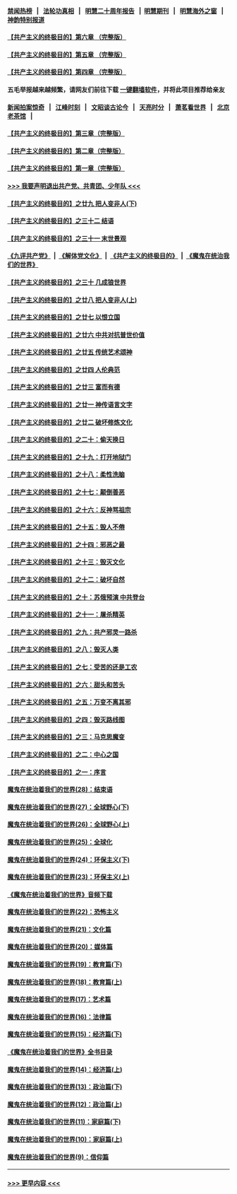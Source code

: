 #### [禁闻热榜](热点新闻.md?=0)  &nbsp;&nbsp;|&nbsp;&nbsp; [法轮功真相](https://github.com/gfw-breaker/truth/blob/master/README.md?=0) &nbsp;&nbsp;|&nbsp;&nbsp; [明慧二十周年报告](https://github.com/gfw-breaker/mh-reports/blob/master/README.md?=0) &nbsp;&nbsp;|&nbsp;&nbsp;[明慧期刊](https://github.com/gfw-breaker/mh-qikan) &nbsp;&nbsp;|&nbsp;&nbsp; [明慧海外之窗](https://github.com/gfw-breaker/mh-news/blob/master/README.md?=0) &nbsp;&nbsp;|&nbsp;&nbsp; [神韵特别报道](https://github.com/gfw-breaker/mh-news/blob/master/shenyun.md?=0)
#### [【共产主义的终极目的】第六章 （完整版）](../pages/nsc422/n11428913.md?t=03140702) 
#### [【共产主义的终极目的】第五章 （完整版）](../pages/nsc422/n11428912.md?t=03140702) 
#### [【共产主义的终极目的】第四章 （完整版）](../pages/nsc422/n11428907.md?t=03140702) 
#### 五毛举报越来越频繁，请网友们前往下载 [一键翻墙软件](https://github.com/gfw-breaker/ssr-accounts)，并将此项目推荐给亲友
#### [新闻拍案惊奇](https://github.com/gfw-breaker/banned-news/blob/master/pages/link4.md) &nbsp;&nbsp;|&nbsp;&nbsp; [江峰时刻](https://github.com/gfw-breaker/banned-news/blob/master/pages/link4.md) &nbsp;&nbsp;|&nbsp;&nbsp; [文昭谈古论今](https://github.com/gfw-breaker/banned-news/blob/master/pages/link4.md) &nbsp;&nbsp;|&nbsp;&nbsp; [天亮时分](https://github.com/gfw-breaker/banned-news/blob/master/pages/link4.md) &nbsp;&nbsp;|&nbsp;&nbsp; [萧茗看世界](https://github.com/gfw-breaker/banned-news/blob/master/pages/link4.md) &nbsp;&nbsp;|&nbsp;&nbsp; [北京老茶馆](https://github.com/gfw-breaker/banned-news/blob/master/pages/link4.md) &nbsp;&nbsp;|&nbsp;&nbsp; 
#### [【共产主义的终极目的】第三章（完整版）](../pages/nsc422/n11428848.md?t=03140702) 
#### [【共产主义的终极目的】第二章（完整版）](../pages/nsc422/n11428831.md?t=03140702) 
#### [【共产主义的终极目的】第一章（完整版）](../pages/nsc422/n11417651.md?t=03140702) 
#### [>>> 我要声明退出共产党、共青团、少年队 <<<](https://github.com/begood0513/goodnews/blob/master/quit/letter.md) 
#### [【共产主义的终极目的】之廿九 把人变非人(下)](../pages/nsc422/n11344140.md?t=03140702) 
#### [【共产主义的终极目的】之三十二 结语](../pages/nsc422/n11360535.md?t=03140702) 
#### [【共产主义的终极目的】之三十一 末世景观](../pages/nsc422/n11351129.md?t=03140702) 
#### [《九评共产党》](https://github.com/begood0513/9ping.md/blob/master/README.md) &nbsp;|&nbsp; [《解体党文化》](../../../../jtdwh.md/blob/master/README.md)  &nbsp;|&nbsp; [《共产主义的终极目的》](../../../../gczydzjmd.md/blob/master/README.md) &nbsp;|&nbsp; [《魔鬼在统治我们的世界》](../../../../mgztzwmdsj.md/blob/master/README.md) 
#### [【共产主义的终极目的】之三十 几成狼世界](../pages/nsc422/n11348280.md?t=03140702) 
#### [【共产主义的终极目的】之廿八 把人变非人(上)](../pages/nsc422/n11340492.md?t=03140702) 
#### [【共产主义的终极目的】之廿七 以恨立国](../pages/nsc422/n11336944.md?t=03140702) 
#### [【共产主义的终极目的】之廿六 中共对抗普世价值](../pages/nsc422/n11324785.md?t=03140702) 
#### [【共产主义的终极目的】之廿五 传统艺术颂神](../pages/nsc422/n11296396.md?t=03140702) 
#### [【共产主义的终极目的】之廿四 人伦典范](../pages/nsc422/n11296397.md?t=03140702) 
#### [【共产主义的终极目的】之廿三 富而有德](../pages/nsc422/n11283598.md?t=03140702) 
#### [【共产主义的终极目的】之廿一 神传语言文字](../pages/nsc422/n11263265.md?t=03140702) 
#### [【共产主义的终极目的】之廿二 破坏修炼文化](../pages/nsc422/n11245728.md?t=03140702) 
#### [【共产主义的终极目的】之二十：偷天换日](../pages/nsc422/n11238846.md?t=03140702) 
#### [【共产主义的终极目的】之十九：打开地狱门](../pages/nsc422/n11206376.md?t=03140702) 
#### [【共产主义的终极目的】之十八：柔性洗脑](../pages/nsc422/n11199994.md?t=03140702) 
#### [【共产主义的终极目的】之十七：颠倒善恶](../pages/nsc422/n11179782.md?t=03140702) 
#### [【共产主义的终极目的】之十六：反神骂祖宗](../pages/nsc422/n11166798.md?t=03140702) 
#### [【共产主义的终极目的】之十五：毁人不倦](../pages/nsc422/n11166792.md?t=03140702) 
#### [【共产主义的终极目的】之十四：邪恶之最](../pages/nsc422/n11150249.md?t=03140702) 
#### [【共产主义的终极目的】之十三：毁灭文化](../pages/nsc422/n11135227.md?t=03140702) 
#### [【共产主义的终极目的】之十二：破坏自然](../pages/nsc422/n11135214.md?t=03140702) 
#### [【共产主义的终极目的】之十：苏俄预演 中共登台](../pages/nsc422/n11118424.md?t=03140702) 
#### [【共产主义的终极目的】之十一：屠杀精英](../pages/nsc422/n11118442.md?t=03140702) 
#### [【共产主义的终极目的】之九：共产邪灵一路杀](../pages/nsc422/n11114139.md?t=03140702) 
#### [【共产主义的终极目的】之八：毁灭人类](../pages/nsc422/n11108503.md?t=03140702) 
#### [【共产主义的终极目的】之七：受苦的还是工农](../pages/nsc422/n11101809.md?t=03140702) 
#### [【共产主义的终极目的】之六：甜头和苦头](../pages/nsc422/n11096971.md?t=03140702) 
#### [【共产主义的终极目的】之五：万变不离其邪](../pages/nsc422/n11091285.md?t=03140702) 
#### [【共产主义的终极目的】之四：毁灭路线图](../pages/nsc422/n11086284.md?t=03140702) 
#### [【共产主义的终极目的】之三：马克思魔变](../pages/nsc422/n11061941.md?t=03140702) 
#### [【共产主义的终极目的】之二：中心之国](../pages/nsc422/n11047728.md?t=03140702) 
#### [【共产主义的终极目的】之一：序言](../pages/nsc422/n11086077.md?t=03140702) 
#### [魔鬼在统治着我们的世界(28)：结束语](../pages/nsc422/n10936246.md?t=03140702) 
#### [魔鬼在统治着我们的世界(27)：全球野心(下)](../pages/nsc422/n10928319.md?t=03140702) 
#### [魔鬼在统治着我们的世界(26)：全球野心(上)](../pages/nsc422/n10900318.md?t=03140702) 
#### [魔鬼在统治着我们的世界(25)：全球化](../pages/nsc422/n10788205.md?t=03140702) 
#### [魔鬼在统治着我们的世界(24)：环保主义(下)](../pages/nsc422/n10695307.md?t=03140702) 
#### [魔鬼在统治着我们的世界(23)：环保主义(上)](../pages/nsc422/n10688613.md?t=03140702) 
#### [《魔鬼在统治着我们的世界》音频下载](../pages/nsc422/n10635553.md?t=03140702) 
#### [魔鬼在统治着我们的世界(22)：恐怖主义](../pages/nsc422/n10614727.md?t=03140702) 
#### [魔鬼在统治着我们的世界(21)：文化篇](../pages/nsc422/n10597706.md?t=03140702) 
#### [魔鬼在统治着我们的世界(20)：媒体篇](../pages/nsc422/n10586579.md?t=03140702) 
#### [魔鬼在统治着我们的世界(19)：教育篇(下)](../pages/nsc422/n10564808.md?t=03140702) 
#### [魔鬼在统治着我们的世界(18)：教育篇(上)](../pages/nsc422/n10526970.md?t=03140702) 
#### [魔鬼在统治着我们的世界(17)：艺术篇](../pages/nsc422/n10499093.md?t=03140702) 
#### [魔鬼在统治着我们的世界(16)：法律篇](../pages/nsc422/n10485969.md?t=03140702) 
#### [魔鬼在统治着我们的世界(15)：经济篇(下)](../pages/nsc422/n10469975.md?t=03140702) 
#### [《魔鬼在统治着我们的世界》全书目录](../pages/nsc422/n10464261.md?t=03140702) 
#### [魔鬼在统治着我们的世界(14)：经济篇(上)](../pages/nsc422/n10457370.md?t=03140702) 
#### [魔鬼在统治着我们的世界(13)：政治篇(下)](../pages/nsc422/n10448270.md?t=03140702) 
#### [魔鬼在统治着我们的世界(12)：政治篇(上)](../pages/nsc422/n10444576.md?t=03140702) 
#### [魔鬼在统治着我们的世界(11)：家庭篇(下)](../pages/nsc422/n10440961.md?t=03140702) 
#### [魔鬼在统治着我们的世界(10)：家庭篇(上)](../pages/nsc422/n10435448.md?t=03140702) 
#### [魔鬼在统治着我们的世界(9)：信仰篇](../pages/nsc422/n10432159.md?t=03140702) 

----
#### [ >>> 更早内容 <<< ](../indexes/nsc422-earlier.md)

